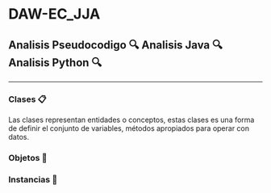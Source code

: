 # DAW-EC_JJA


## Analisis Pseudocodigo 🔍 Analisis Java 🔍 Analisis Python 🔍
___

### Clases 📋

Las clases representan entidades o conceptos,
estas clases es una forma de definir el conjunto
de variables, métodos apropiados para operar con datos.
### Objetos 📖



### Instancias 🏨
